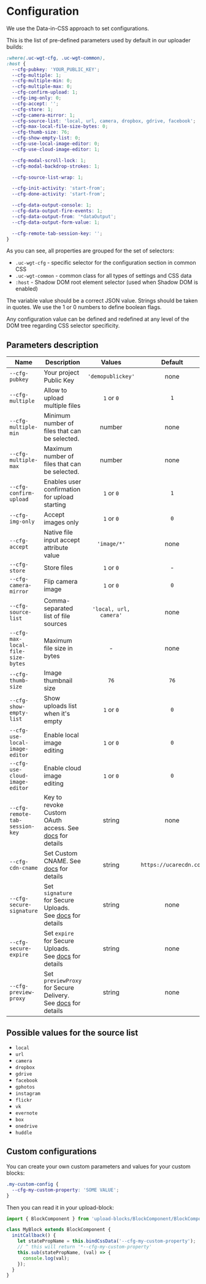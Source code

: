 # Configuration

We use the Data-in-CSS approach to set configurations.

This is the list of pre-defined parameters used by default in our uploader builds:

```css
:where(.uc-wgt-cfg, .uc-wgt-common),
:host {
  --cfg-pubkey: 'YOUR_PUBLIC_KEY';
  --cfg-multiple: 1;
  --cfg-multiple-min: 0;
  --cfg-multiple-max: 0;
  --cfg-confirm-upload: 1;
  --cfg-img-only: 0;
  --cfg-accept: '';
  --cfg-store: 1;
  --cfg-camera-mirror: 1;
  --cfg-source-list: 'local, url, camera, dropbox, gdrive, facebook';
  --cfg-max-local-file-size-bytes: 0;
  --cfg-thumb-size: 76;
  --cfg-show-empty-list: 0;
  --cfg-use-local-image-editor: 0;
  --cfg-use-cloud-image-editor: 1;

  --cfg-modal-scroll-lock: 1;
  --cfg-modal-backdrop-strokes: 1;

  --cfg-source-list-wrap: 1;

  --cfg-init-activity: 'start-from';
  --cfg-done-activity: 'start-from';

  --cfg-data-output-console: 1;
  --cfg-data-output-fire-events: 1;
  --cfg-data-output-from: '*dataOutput';
  --cfg-data-output-form-value: 1;

  --cfg-remote-tab-session-key: '';
}
```

As you can see, all properties are grouped for the set of selectors:

- `.uc-wgt-cfg` - specific selector for the configuration section in common CSS
- `.uc-wgt-common` - common class for all types of settings and CSS data
- `:host` - Shadow DOM root element selector (used when Shadow DOM is enabled)

The variable value should be a correct JSON value. Strings should be taken in quotes. We use the 1 or 0 numbers to define boolean flags.

Any configuration value can be defined and redefined at any level of the DOM tree regarding CSS selector specificity.

## Parameters description

| Name                              | Description                                                                                                                            |         Values         |        Default         |
| --------------------------------- | -------------------------------------------------------------------------------------------------------------------------------------- | :--------------------: | :--------------------: |
| `--cfg-pubkey`                    | Your project Public Key                                                                                                                |   `'demopublickey'`    |          none          |
| `--cfg-multiple`                  | Allow to upload multiple files                                                                                                         |       `1` or `0`       |          `1`           |
| `--cfg-multiple-min`              | Minimum number of files that can be selected.                                                                                          |         number         |          none          |
| `--cfg-multiple-max`              | Maximum number of files that can be selected.                                                                                          |         number         |          none          |
| `--cfg-confirm-upload`            | Enables user confirmation for upload starting                                                                                          |       `1` or `0`       |          `1`           |
| `--cfg-img-only`                  | Accept images only                                                                                                                     |       `1` or `0`       |          `0`           |
| `--cfg-accept`                    | Native file input accept attribute value                                                                                               |      `'image/*'`       |          none          |
| `--cfg-store`                     | Store files                                                                                                                            |       `1` or `0`       |           -            |
| `--cfg-camera-mirror`             | Flip camera image                                                                                                                      |       `1` or `0`       |          `0`           |
| `--cfg-source-list`               | Comma-separated list of file sources                                                                                                   | `'local, url, camera'` |          none          |
| `--cfg-max-local-file-size-bytes` | Maximum file size in bytes                                                                                                             |           -            |          none          |
| `--cfg-thumb-size`                | Image thumbnail size                                                                                                                   |          `76`          |          `76`          |
| `--cfg-show-empty-list`           | Show uploads list when it's empty                                                                                                      |       `1` or `0`       |          `0`           |
| `--cfg-use-local-image-editor`    | Enable local image editing                                                                                                             |       `1` or `0`       |          `0`           |
| `--cfg-use-cloud-image-editor`    | Enable cloud image editing                                                                                                             |       `1` or `0`       |          `0`           |
| `--cfg-remote-tab-session-key`    | Key to revoke Custom OAuth access. See [docs](https://uploadcare.com/docs/start/settings/#project-settings-advanced-oauth) for details |         string         |          none          |
| `--cfg-cdn-cname`                 | Set Custom CNAME. See [docs](https://uploadcare.com/docs/delivery/cdn/#custom-cdn-cname) for details                                   |         string         | `https://ucarecdn.com` |
| `--cfg-secure-signature`          | Set `signature` for Secure Uploads. See [docs](https://uploadcare.com/docs/security/secure-uploads/#expire-explained) for details      |         string         |          none          |
| `--cfg-secure-expire`             | Set `expire` for Secure Uploads. See [docs](https://uploadcare.com/docs/security/secure-uploads/#expire-explained) for details         |         string         |          none          |
| `--cfg-preview-proxy`             | Set `previewProxy` for Secure Delivery. See [docs](https://uploadcare.com/docs/security/secure-delivery/#preview-proxy) for details    |         string         |          none          |

## Possible values for the source list

- `local`
- `url`
- `camera`
- `dropbox `
- `gdrive`
- `facebook`
- `gphotos`
- `instagram`
- `flickr`
- `vk`
- `evernote`
- `box`
- `onedrive`
- `huddle`

## Custom configurations

You can create your own custom parameters and values for your custom blocks:

```css
.my-custom-config {
  --cfg-my-custom-property: 'SOME VALUE';
}
```

Then you can read it in your upload-block:

```javascript
import { BlockComponent } from 'upload-blocks/BlockComponent/BlockComponent.js';

class MyBlock extends BlockComponent {
  initCallback() {
    let statePropName = this.bindCssData('--cfg-my-custom-property');
    // ^ this will return '*--cfg-my-custom-property'
    this.sub(statePropName, (val) => {
      console.log(val);
    });
  }
}
```
